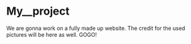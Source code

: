 # My__project
We are gonna work on  a fully made up website. The credit for the used pictures will be here as well. GOGO!